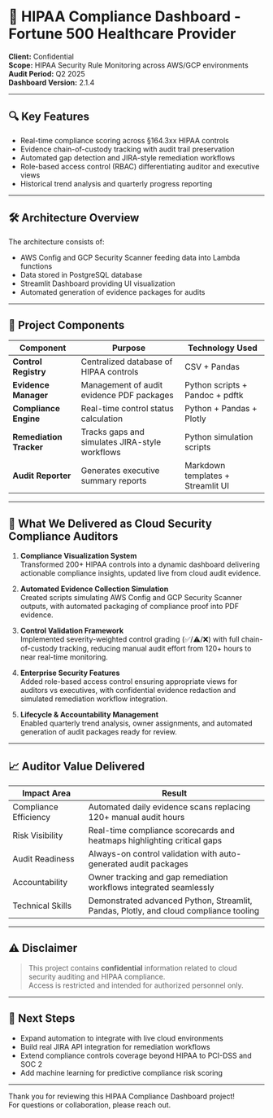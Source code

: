 # 🏥 HIPAA Compliance Dashboard - Fortune 500 Healthcare Provider

**Client:** Confidential  
**Scope:** HIPAA Security Rule Monitoring across AWS/GCP environments  
**Audit Period:** Q2 2025  
**Dashboard Version:** 2.1.4  

---

## 🔍 Key Features
- Real-time compliance scoring across §164.3xx HIPAA controls  
- Evidence chain-of-custody tracking with audit trail preservation  
- Automated gap detection and JIRA-style remediation workflows  
- Role-based access control (RBAC) differentiating auditor and executive views  
- Historical trend analysis and quarterly progress reporting  

---

## 🛠 Architecture Overview

The architecture consists of:

- AWS Config and GCP Security Scanner feeding data into Lambda functions  
- Data stored in PostgreSQL database  
- Streamlit Dashboard providing UI visualization  
- Automated generation of evidence packages for audits  

---

## 📂 Project Components

| Component           | Purpose                                    | Technology Used             |
|---------------------|--------------------------------------------|-----------------------------|
| **Control Registry** | Centralized database of HIPAA controls    | CSV + Pandas                |
| **Evidence Manager** | Management of audit evidence PDF packages | Python scripts + Pandoc + pdftk |
| **Compliance Engine**| Real-time control status calculation       | Python + Pandas + Plotly    |
| **Remediation Tracker** | Tracks gaps and simulates JIRA-style workflows | Python simulation scripts    |
| **Audit Reporter**   | Generates executive summary reports        | Markdown templates + Streamlit UI |

---

## 🚀 What We Delivered as Cloud Security Compliance Auditors

1. **Compliance Visualization System**  
   Transformed 200+ HIPAA controls into a dynamic dashboard delivering actionable compliance insights, updated live from cloud audit evidence.

2. **Automated Evidence Collection Simulation**  
   Created scripts simulating AWS Config and GCP Security Scanner outputs, with automated packaging of compliance proof into PDF evidence.

3. **Control Validation Framework**  
   Implemented severity-weighted control grading (✅/⚠️/❌) with full chain-of-custody tracking, reducing manual audit effort from 120+ hours to near real-time monitoring.

4. **Enterprise Security Features**  
   Added role-based access control ensuring appropriate views for auditors vs executives, with confidential evidence redaction and simulated remediation workflow integration.

5. **Lifecycle & Accountability Management**  
   Enabled quarterly trend analysis, owner assignments, and automated generation of audit packages ready for review.

---

## 📈 Auditor Value Delivered

| Impact Area           | Result                                                     |
|-----------------------|------------------------------------------------------------|
| Compliance Efficiency  | Automated daily evidence scans replacing 120+ manual audit hours |
| Risk Visibility       | Real-time compliance scorecards and heatmaps highlighting critical gaps |
| Audit Readiness       | Always-on control validation with auto-generated audit packages |
| Accountability       | Owner tracking and gap remediation workflows integrated seamlessly |
| Technical Skills      | Demonstrated advanced Python, Streamlit, Pandas, Plotly, and cloud compliance tooling |

---

## ⚠️ Disclaimer

> This project contains **confidential** information related to cloud security auditing and HIPAA compliance.  
> Access is restricted and intended for authorized personnel only.

---

## 🏁 Next Steps

- Expand automation to integrate with live cloud environments  
- Build real JIRA API integration for remediation workflows  
- Extend compliance controls coverage beyond HIPAA to PCI-DSS and SOC 2  
- Add machine learning for predictive compliance risk scoring  

---

Thank you for reviewing this HIPAA Compliance Dashboard project!  
For questions or collaboration, please reach out.
